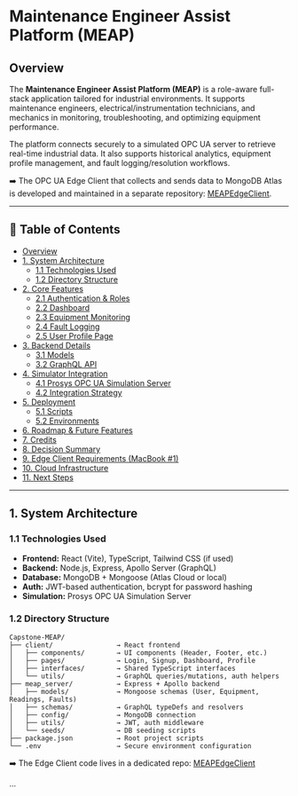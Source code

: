 # Maintenance Engineer Assist Platform (MEAP)

## Overview
The **Maintenance Engineer Assist Platform (MEAP)** is a role-aware full-stack application tailored for industrial environments. It supports maintenance engineers, electrical/instrumentation technicians, and mechanics in monitoring, troubleshooting, and optimizing equipment performance.

The platform connects securely to a simulated OPC UA server to retrieve real-time industrial data. It also supports historical analytics, equipment profile management, and fault logging/resolution workflows.

➡️ The OPC UA Edge Client that collects and sends data to MongoDB Atlas is developed and maintained in a separate repository: [MEAPEdgeClient](https://github.com/howellea/MEAPEdgeClient).

---

## 📁 Table of Contents

- [Overview](#overview)
- [1. System Architecture](#1-system-architecture)
  - [1.1 Technologies Used](#11-technologies-used)
  - [1.2 Directory Structure](#12-directory-structure)
- [2. Core Features](#2-core-features)
  - [2.1 Authentication & Roles](#21-authentication--roles)
  - [2.2 Dashboard](#22-dashboard)
  - [2.3 Equipment Monitoring](#23-equipment-monitoring)
  - [2.4 Fault Logging](#24-fault-logging)
  - [2.5 User Profile Page](#25-user-profile-page)
- [3. Backend Details](#3-backend-details)
  - [3.1 Models](#31-models)
  - [3.2 GraphQL API](#32-graphql-api)
- [4. Simulator Integration](#4-simulator-integration)
  - [4.1 Prosys OPC UA Simulation Server](#41-prosys-opc-ua-simulation-server)
  - [4.2 Integration Strategy](#42-integration-strategy)
- [5. Deployment](#5-deployment)
  - [5.1 Scripts](#51-scripts)
  - [5.2 Environments](#52-environments)
- [6. Roadmap & Future Features](#6-roadmap--future-features)
- [7. Credits](#7-credits)
- [8. Decision Summary](#8-decision-summary)
- [9. Edge Client Requirements (MacBook #1)](#9-edge-client-requirements-macbook-1)
- [10. Cloud Infrastructure](#10-cloud-infrastructure)
- [11. Next Steps](#11-next-steps)

---

## 1. System Architecture

### 1.1 Technologies Used
- **Frontend:** React (Vite), TypeScript, Tailwind CSS (if used)
- **Backend:** Node.js, Express, Apollo Server (GraphQL)
- **Database:** MongoDB + Mongoose (Atlas Cloud or local)
- **Auth:** JWT-based authentication, bcrypt for password hashing
- **Simulation:** Prosys OPC UA Simulation Server

### 1.2 Directory Structure
```
Capstone-MEAP/
├── client/                → React frontend
│   ├── components/        → UI components (Header, Footer, etc.)
│   ├── pages/             → Login, Signup, Dashboard, Profile
│   ├── interfaces/        → Shared TypeScript interfaces
│   └── utils/             → GraphQL queries/mutations, auth helpers
├── meap_server/           → Express + Apollo backend
│   ├── models/            → Mongoose schemas (User, Equipment, Readings, Faults)
│   ├── schemas/           → GraphQL typeDefs and resolvers
│   ├── config/            → MongoDB connection
│   ├── utils/             → JWT, auth middleware
│   └── seeds/             → DB seeding scripts
├── package.json           → Root project scripts
└── .env                   → Secure environment configuration
```

➡️ The Edge Client code lives in a dedicated repo: [MEAPEdgeClient](https://github.com/howellea/MEAPEdgeClient)

...
